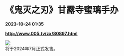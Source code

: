# 《鬼灭之刃》甘露寺蜜璃手办

**2023-10-24 01:35**

**http://www.005.tv/zx/80897.html**

![](http://www.005.tv/uploads/pic/2023/8/1693293229012.jpg)  
将于2024年7月正式发售。
